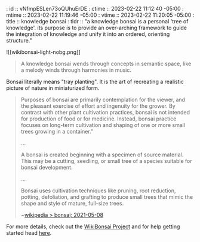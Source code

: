 : id    :: vNfmpESLen73oQUhuErDE
: ctime :: 2023-02-22 11:12:40 -05:00
: mtime :: 2023-02-22 11:19:46 -05:00
: vtime :: 2023-02-22 11:20:05 -05:00
: title :: knowledge bonsai
: tldr  :: "a knowledge bonsai is a personal 'tree of knowledge'. its purpose is to provide an over-arching framework to guide the integration of knowledge and unify it into an ordered, orienting structure."


![[wikibonsai-light-nobg.png]]

> A knowledge bonsai wends through concepts in semantic space, like a melody winds through harmonies in music.

Bonsai literally means "tray planting". It is the art of recreating a realistic picture of nature in miniaturized form.

> Purposes of bonsai are primarily contemplation for the viewer, and the pleasant exercise of effort and ingenuity for the grower. By contrast with other plant cultivation practices, bonsai is not intended for production of food or for medicine. Instead, bonsai practice focuses on long-term cultivation and shaping of one or more small trees growing in a container."
>
> ...
>
> A bonsai is created beginning with a specimen of source material. This may be a cutting, seedling, or small tree of a species suitable for bonsai development.
>
> ...
>
> Bonsai uses cultivation techniques like pruning, root reduction, potting, defoliation, and grafting to produce small trees that mimic the shape and style of mature, full-size trees.
>
> ~[wikipedia > bonsai; 2021-05-08](https://en.wikipedia.org/wiki/Bonsai)

For more details, check out the [WikiBonsai Project](https://github.com/wikibonsai/wikibonsai) and for help getting started head [here](https://github.com/wikibonsai/wikibonsai/tree/main/USE.md).

